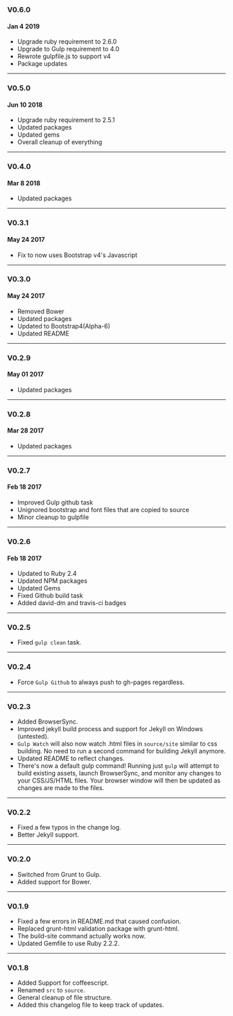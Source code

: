 ### V0.6.0
#### Jan 4 2019
* Upgrade ruby requirement to 2.6.0
* Upgrade to Gulp requirement to 4.0
* Rewrote gulpfile.js to support v4
* Package updates
---
### V0.5.0
#### Jun 10 2018
* Upgrade ruby requirement to 2.5.1
* Updated packages
* Updated gems
* Overall cleanup of everything
---
### V0.4.0
#### Mar 8 2018
* Updated packages
---
### V0.3.1
#### May 24 2017
* Fix to now uses Bootstrap v4's Javascript
---
### V0.3.0
#### May 24 2017
* Removed Bower
* Updated packages
* Updated to Bootstrap4(Alpha-6)
* Updated README
---
### V0.2.9
#### May 01 2017
* Updated packages
---
### V0.2.8
#### Mar 28 2017
* Updated packages
---
### V0.2.7
#### Feb 18 2017
* Improved Gulp github task
* Unignored bootstrap and font files that are copied to source
* Minor cleanup to gulpfile
---
### V0.2.6
#### Feb 18 2017
* Updated to Ruby 2.4
* Updated NPM packages
* Updated Gems
* Fixed Github build task
* Added david-dm and travis-ci badges
---
### V0.2.5
* Fixed `gulp clean` task.
---
### V0.2.4
* Force `Gulp Github` to always push to gh-pages regardless.
---
### V0.2.3
* Added BrowserSync.
* Improved jekyll build process and support for Jekyll on Windows (untested).
* `Gulp Watch` will also now watch .html files in `source/site` similar to css building. No need to run a second command for building Jekyll anymore.
* Updated README to reflect changes.
* There's now a default gulp command! Running just `gulp` will attempt to build existing assets, launch BrowserSync, and monitor any changes to your CSS/JS/HTML files. Your browser window will then be updated as changes are made to the files.
---
### V0.2.2
* Fixed a few typos in the change log.
* Better Jekyll support.
---
### V0.2.0
* Switched from Grunt to Gulp.
* Added support for Bower.
---
### V0.1.9
* Fixed a few errors in README.md that caused confusion.
* Replaced grunt-html validation package with grunt-html.
* The build-site command actually works now.
* Updated Gemfile to use Ruby 2.2.2.
---
### V0.1.8
* Added Support for coffeescript.
* Renamed `src` to `source`.
* General cleanup of file structure.
* Added this changelog file to keep track of updates.
